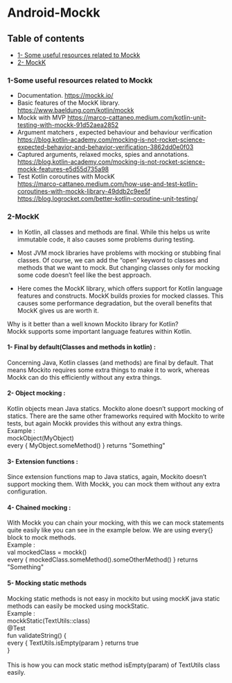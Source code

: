 # Android-Mockk
## Table of contents
* [1- Some useful resources related to Mockk](#1-Some-useful-resources-related-to-Mockk)
* [2- MockK](#2-MockK)

### 1-Some useful resources related to Mockk
* Documentation. https://mockk.io/
* Basic features of the MockK library. https://www.baeldung.com/kotlin/mockk
* Mockk with MVP https://marco-cattaneo.medium.com/kotlin-unit-testing-with-mockk-91d52aea2852
* Argument matchers , expected behaviour and behaviour verification <br> https://blog.kotlin-academy.com/mocking-is-not-rocket-science-expected-behavior-and-behavior-verification-3862dd0e0f03
* Captured arguments, relaxed mocks, spies and annotations. <br> https://blog.kotlin-academy.com/mocking-is-not-rocket-science-mockk-features-e5d55d735a98
* Test Kotlin coroutines with MockK <br> https://marco-cattaneo.medium.com/how-use-and-test-kotlin-coroutines-with-mockk-library-49ddb2c9ee5f
<br> https://blog.logrocket.com/better-kotlin-coroutine-unit-testing/
 
### 2-MockK
* In Kotlin, all classes and methods are final. While this helps us write immutable code, it also causes some problems during testing.

* Most JVM mock libraries have problems with mocking or stubbing final classes. Of course, we can add the “open” keyword to classes and methods that we want to mock. But changing classes only for mocking some code doesn’t feel like the best approach.

* Here comes the MockK library, which offers support for Kotlin language features and constructs. MockK builds proxies for mocked classes. This causes some performance degradation, but the overall benefits that MockK gives us are worth it.

Why is it better than a well known Mockito library for Kotlin?<br>
Mockk supports some important language features within Kotlin.

#### 1- Final by default(Classes and methods in kotlin) :
  Concerning Java, Kotlin classes (and methods) are final by default. That means Mockito requires some extra things to make it to work, whereas Mockk can    do this efficiently without any extra things.
####  2- Object mocking : 
Kotlin objects mean Java statics. Mockito alone doesn’t support mocking of statics. There are the same other frameworks required with Mockito to write tests, but again Mockk provides this without any extra things. <br>
Example : <br>
 mockObject(MyObject) <br>
 every { MyObject.someMethod() } returns "Something"
 #### 3- Extension functions :
 Since extension functions map to Java statics, again, Mockito doesn’t support mocking them. With Mockk, you can mock them without any extra configuration.
  #### 4- Chained mocking :
  With Mockk you can chain your mocking, with this we can mock statements quite easily like you can see in the example below. We are using every{} block to mock methods.<br>
  Example : <br>
  val mockedClass = mockk()<br>
 every { mockedClass.someMethod().someOtherMethod() } returns "Something"
  #### 5- Mocking static methods
   Mocking static methods is not easy in mockito but using mockK java static methods can easily be mocked using  mockStatic.<br>
   Example : <br>
   mockkStatic(TextUtils::class)<br>
   @Test<br>
   fun validateString() {<br>
   every { TextUtils.isEmpty(param } returns true<br>
   }<br> <br>
   This is how you can mock static method isEmpty(param) of TextUtils class easily.
   
 
